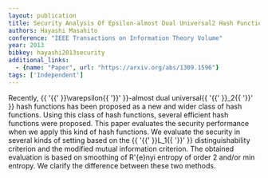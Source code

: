 ```yaml
---
layout: publication
title: Security Analysis Of Epsilon-almost Dual Universal2 Hash Functions Smoothing Of Min Entropy Vs. Smoothing Of Renyi Entropy Of Order 2
authors: Hayashi Masahito
conference: "IEEE Transactions on Information Theory Volume"
year: 2013
bibkey: hayashi2013security
additional_links:
  - {name: "Paper", url: "https://arxiv.org/abs/1309.1596"}
tags: ['Independent']
---
```

Recently, \{\{ '\{\{' \}\}\varepsilon\{\{ '\}\}' \}\}-almost dual universal\{\{ '\{\{' \}\}\_2\{\{ '\}\}' \}\} hash functions has been proposed as a new and wider class of hash functions. Using this class of hash functions, several efficient hash functions were proposed. This paper evaluates the security performance when we apply this kind of hash functions. We evaluate the security in several kinds of setting based on the \{\{ '\{\{' \}\}L\_1\{\{ '\}\}' \}\} distinguishability criterion and the modified mutual information criterion. The obtained evaluation is based on smoothing of R\'\{e\}nyi entropy of order 2 and/or min entropy. We clarify the difference between these two methods.
